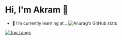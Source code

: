 # Hi, I'm Akram 👋
- 🌱 I’m currently learning at...
![Anurag's GitHub stats](https://github-readme-stats.vercel.app/api?username=akramelbasri&show_icons=true&hide=contribs,prs)

[![Top Langs](https://github-readme-stats.vercel.app/api/top-langs/?username=akramelbasri)](https://github.com/akramelbasri/github-readme-stats)
<!--
**akramelbasri/akramelbasri** is a ✨ _special_ ✨ repository because its `README.md` (this file) appears on your GitHub profile.

Here are some ideas to get you started:

- 🔭 I’m currently working on ...
- 🌱 I’m currently learning ...
- 👯 I’m looking to collaborate on ...
- 🤔 I’m looking for help with ...
- 💬 Ask me about ...
- 📫 How to reach me: ...
- 😄 Pronouns: ...
- ⚡ Fun fact: ...
-->
